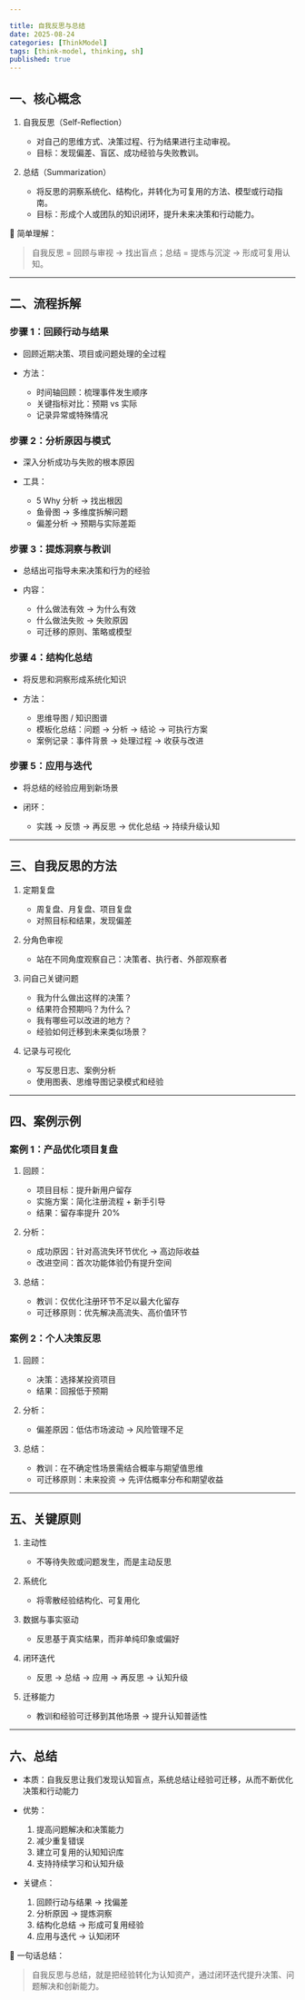 ```yaml
---

title: 自我反思与总结
date: 2025-08-24
categories: [ThinkModel]
tags: [think-model, thinking, sh]
published: true
---
```



## 一、核心概念

1. 自我反思（Self-Reflection）

   * 对自己的思维方式、决策过程、行为结果进行主动审视。
   * 目标：发现偏差、盲区、成功经验与失败教训。

2. 总结（Summarization）

   * 将反思的洞察系统化、结构化，并转化为可复用的方法、模型或行动指南。
   * 目标：形成个人或团队的知识闭环，提升未来决策和行动能力。

📌 简单理解：

> 自我反思 = 回顾与审视 → 找出盲点；总结 = 提炼与沉淀 → 形成可复用认知。

---

## 二、流程拆解

### 步骤 1：回顾行动与结果

* 回顾近期决策、项目或问题处理的全过程
* 方法：

  * 时间轴回顾：梳理事件发生顺序
  * 关键指标对比：预期 vs 实际
  * 记录异常或特殊情况

### 步骤 2：分析原因与模式

* 深入分析成功与失败的根本原因
* 工具：

  * 5 Why 分析 → 找出根因
  * 鱼骨图 → 多维度拆解问题
  * 偏差分析 → 预期与实际差距

### 步骤 3：提炼洞察与教训

* 总结出可指导未来决策和行为的经验
* 内容：

  * 什么做法有效 → 为什么有效
  * 什么做法失败 → 失败原因
  * 可迁移的原则、策略或模型

### 步骤 4：结构化总结

* 将反思和洞察形成系统化知识
* 方法：

  * 思维导图 / 知识图谱
  * 模板化总结：问题 → 分析 → 结论 → 可执行方案
  * 案例记录：事件背景 → 处理过程 → 收获与改进

### 步骤 5：应用与迭代

* 将总结的经验应用到新场景
* 闭环：

  * 实践 → 反馈 → 再反思 → 优化总结 → 持续升级认知

---

## 三、自我反思的方法

1. 定期复盘

   * 周复盘、月复盘、项目复盘
   * 对照目标和结果，发现偏差

2. 分角色审视

   * 站在不同角度观察自己：决策者、执行者、外部观察者

3. 问自己关键问题

   * 我为什么做出这样的决策？
   * 结果符合预期吗？为什么？
   * 我有哪些可以改进的地方？
   * 经验如何迁移到未来类似场景？

4. 记录与可视化

   * 写反思日志、案例分析
   * 使用图表、思维导图记录模式和经验

---

## 四、案例示例

### 案例 1：产品优化项目复盘

1. 回顾：

   * 项目目标：提升新用户留存
   * 实施方案：简化注册流程 + 新手引导
   * 结果：留存率提升 20%
2. 分析：

   * 成功原因：针对高流失环节优化 → 高边际收益
   * 改进空间：首次功能体验仍有提升空间
3. 总结：

   * 教训：仅优化注册环节不足以最大化留存
   * 可迁移原则：优先解决高流失、高价值环节

### 案例 2：个人决策反思

1. 回顾：

   * 决策：选择某投资项目
   * 结果：回报低于预期
2. 分析：

   * 偏差原因：低估市场波动 → 风险管理不足
3. 总结：

   * 教训：在不确定性场景需结合概率与期望值思维
   * 可迁移原则：未来投资 → 先评估概率分布和期望收益

---

## 五、关键原则

1. 主动性

   * 不等待失败或问题发生，而是主动反思

2. 系统化

   * 将零散经验结构化、可复用化

3. 数据与事实驱动

   * 反思基于真实结果，而非单纯印象或偏好

4. 闭环迭代

   * 反思 → 总结 → 应用 → 再反思 → 认知升级

5. 迁移能力

   * 教训和经验可迁移到其他场景 → 提升认知普适性

---

## 六、总结

* 本质：自我反思让我们发现认知盲点，系统总结让经验可迁移，从而不断优化决策和行动能力
* 优势：

  1. 提高问题解决和决策能力
  2. 减少重复错误
  3. 建立可复用的认知知识库
  4. 支持持续学习和认知升级
* 关键点：

  1. 回顾行动与结果 → 找偏差
  2. 分析原因 → 提炼洞察
  3. 结构化总结 → 形成可复用经验
  4. 应用与迭代 → 认知闭环

📌 一句话总结：

> 自我反思与总结，就是把经验转化为认知资产，通过闭环迭代提升决策、问题解决和创新能力。

